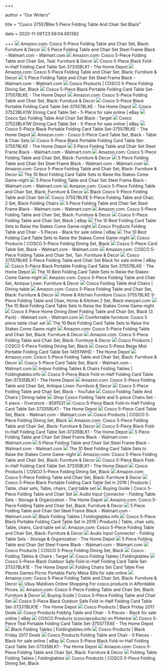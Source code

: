 +++
        
author = "Our Writers"
        
title = "Cosco 37557Blke 5 Piece Folding Table And Chair Set Black"
        
date = 2020-11-09T23:59:04.061382
        
+++
[ ![](https://images-na.ssl-images-amazon.com/images/I/61hCLEooAxL._AC_SX679_.jpg)](https://images-na.ssl-images-amazon.com/images/I/61hCLEooAxL._AC_SX679_.jpg) Amazon.com: Cosco 5-Piece Folding Table and Chair Set, Black: Furniture &  Decor
[ ![](https://i5.walmartimages.com/asr/d797fd25-91ec-4c28-82cb-e136e14825d9.ea256a5ebcb09810b05a50a8914fe555.jpeg)](https://i5.walmartimages.com/asr/d797fd25-91ec-4c28-82cb-e136e14825d9.ea256a5ebcb09810b05a50a8914fe555.jpeg) 5 Piece Folding Table and Chair Set Steel Frame Black - Walmart.com -  Walmart.com
[ ![](https://images-na.ssl-images-amazon.com/images/I/51ROvNsIO0L._AC_SY400_.jpg)](https://images-na.ssl-images-amazon.com/images/I/51ROvNsIO0L._AC_SY400_.jpg) Amazon.com: Cosco 5-Piece Folding Table and Chair Set, Teal: Furniture &  Decor
[ ![](https://images.homedepot-static.com/productImages/5cfb2050-d426-4f5d-9306-d8e718d8e595/svn/black-cosco-folding-table-sets-37335blk1-64_1000.jpg)](https://images.homedepot-static.com/productImages/5cfb2050-d426-4f5d-9306-d8e718d8e595/svn/black-cosco-folding-table-sets-37335blk1-64_1000.jpg) Cosco 5-Piece Black Fold-in-Half Folding Card Table Set-37335BLK1 - The  Home Depot
[ ![](https://m.media-amazon.com/images/I/81p-baYZddL._AC_SS350_.jpg)](https://m.media-amazon.com/images/I/81p-baYZddL._AC_SS350_.jpg) Amazon.com: Cosco 5-Piece Folding Table and Chair Set, Black: Furniture &  Decor
[ ![](https://i5.walmartimages.com/asr/01608a0a-b97f-4114-8c18-5a646aa9afc4_1.1a90285108f5e29a225c74913491f198.jpeg)](https://i5.walmartimages.com/asr/01608a0a-b97f-4114-8c18-5a646aa9afc4_1.1a90285108f5e29a225c74913491f198.jpeg) 5 Piece Folding Table and Chair Set Steel Frame Black - Walmart.com -  Walmart.com
[ ![](https://www.coscoproducts.com/CoscoProductsFiles2/ProductImages/2000_2000_12192_sourceimage.jpg)](https://www.coscoproducts.com/CoscoProductsFiles2/ProductImages/2000_2000_12192_sourceimage.jpg) Cosco Products | COSCO 5-Piece Folding Dining Set, Black
[ ![](https://images.homedepot-static.com/productImages/eeadd78b-76ca-4bce-921c-f8b39d9e3baf/svn/black-cosco-folding-table-sets-37557blke-c3_600.jpg)](https://images.homedepot-static.com/productImages/eeadd78b-76ca-4bce-921c-f8b39d9e3baf/svn/black-cosco-folding-table-sets-37557blke-c3_600.jpg) Cosco 5-Piece Black Portable Folding Card Table Set-37557BLKE - The Home  Depot
[ ![](https://images-na.ssl-images-amazon.com/images/I/41io%2BuF5IsL._AC_UL160_SR160,160_.jpg)](https://images-na.ssl-images-amazon.com/images/I/41io%2BuF5IsL._AC_UL160_SR160,160_.jpg) Amazon.com: Cosco 5-Piece Folding Table and Chair Set, Black: Furniture &  Decor
[ ![](https://images.homedepot-static.com/productImages/6947a2bc-c0e4-4721-a8d1-3ee418bcc940/svn/black-cosco-folding-table-sets-37557blke-4f_600.jpg)](https://images.homedepot-static.com/productImages/6947a2bc-c0e4-4721-a8d1-3ee418bcc940/svn/black-cosco-folding-table-sets-37557blke-4f_600.jpg) Cosco 5-Piece Black Portable Folding Card Table Set-37557BLKE - The Home  Depot
[ ![](https://i.ebayimg.com/images/g/nX8AAOSwHfdfRIkC/s-l640.jpg)](https://i.ebayimg.com/images/g/nX8AAOSwHfdfRIkC/s-l640.jpg) Cosco 37523BLK1W Dining Card Table Set - 5-Piece for sale online | eBay
[ ![](https://target.scene7.com/is/image/Target/GUEST_80d46064-de84-4051-8fa8-70511b82e44a?wid=488&hei=488&fmt=pjpeg)](https://target.scene7.com/is/image/Target/GUEST_80d46064-de84-4051-8fa8-70511b82e44a?wid=488&hei=488&fmt=pjpeg) Cosco 5pc Folding Table And Chair Set Black : Target
[ ![](https://i.ebayimg.com/images/g/TUAAAOSwNupfSayt/s-l225.jpg)](https://i.ebayimg.com/images/g/TUAAAOSwNupfSayt/s-l225.jpg) Cosco 37523BLK1W Dining Card Table Set - 5-Piece for sale online | eBay
[ ![](https://images.homedepot-static.com/productImages/37186318-23fa-4237-a3ae-acfe5731261d/svn/black-cosco-folding-table-sets-37557blke-1f_600.jpg)](https://images.homedepot-static.com/productImages/37186318-23fa-4237-a3ae-acfe5731261d/svn/black-cosco-folding-table-sets-37557blke-1f_600.jpg) Cosco 5-Piece Black Portable Folding Card Table Set-37557BLKE - The Home  Depot
[ ![](https://images-na.ssl-images-amazon.com/images/I/91hhM7dMipL._AC_SY450_.jpg)](https://images-na.ssl-images-amazon.com/images/I/91hhM7dMipL._AC_SY450_.jpg) Amazon.com - Cosco 5-Piece Card Table Set, Black - Table & Chair Sets
[ ![](https://images.homedepot-static.com/productImages/6be2fc57-dbcc-46c8-ae26-30b87fd17817/svn/grey-office-star-products-folding-table-sets-pct-05-64_600.jpg)](https://images.homedepot-static.com/productImages/6be2fc57-dbcc-46c8-ae26-30b87fd17817/svn/grey-office-star-products-folding-table-sets-pct-05-64_600.jpg) Cosco 5-Piece Black Portable Folding Card Table Set-37557BLKE - The Home  Depot
[ ![](https://i5.walmartimages.com/asr/0f20a4ce-f61a-4a56-ae0d-12936c2a2c5f_1.0b95343e22f6cf224a66f927da853bc1.jpeg?odnWidth=282&odnHeight=282&odnBg=ffffff)](https://i5.walmartimages.com/asr/0f20a4ce-f61a-4a56-ae0d-12936c2a2c5f_1.0b95343e22f6cf224a66f927da853bc1.jpeg?odnWidth=282&odnHeight=282&odnBg=ffffff) 5 Piece Folding Table and Chair Set Steel Frame Black - Walmart.com -  Walmart.com
[ ![](https://m.media-amazon.com/images/I/81VoyY8g-4L._AC_SS350_.jpg)](https://m.media-amazon.com/images/I/81VoyY8g-4L._AC_SS350_.jpg) Amazon.com: Cosco 5-Piece Folding Table and Chair Set, Black: Furniture &  Decor
[ ![](https://i5.walmartimages.com/asr/65b729ce-ffdc-4c5a-a50d-5e04bc514795_1.999a9ed8df234c27bb29e3bc818373bd.jpeg?odnWidth=282&odnHeight=282&odnBg=ffffff)](https://i5.walmartimages.com/asr/65b729ce-ffdc-4c5a-a50d-5e04bc514795_1.999a9ed8df234c27bb29e3bc818373bd.jpeg?odnWidth=282&odnHeight=282&odnBg=ffffff) 5 Piece Folding Table and Chair Set Steel Frame Black - Walmart.com -  Walmart.com
[ ![](https://m.media-amazon.com/images/S/aplus-media/sota/10456f40-d57a-45e6-8a53-fae03de50948._SL300__.png)](https://m.media-amazon.com/images/S/aplus-media/sota/10456f40-d57a-45e6-8a53-fae03de50948._SL300__.png) Amazon.com: Cosco 5-Piece Folding Table and Chair Set, Black: Furniture &  Decor
[ ![](https://aguidepro.com/wp-content/uploads/2019/05/COSCO-5-Piece-Folding-Table-and-Chair-Set-1024x677.jpg)](https://aguidepro.com/wp-content/uploads/2019/05/COSCO-5-Piece-Folding-Table-and-Chair-Set-1024x677.jpg) The 10 Best Folding Card Table Sets to Raise the Stakes Come Game-night
[ ![](https://i5.walmartimages.com/asr/cafdb592-92f8-47db-af8b-0d59228b1230_1.d3272aaeea71ffefbcc6abe5c699d203.jpeg?odnWidth=282&odnHeight=282&odnBg=ffffff)](https://i5.walmartimages.com/asr/cafdb592-92f8-47db-af8b-0d59228b1230_1.d3272aaeea71ffefbcc6abe5c699d203.jpeg?odnWidth=282&odnHeight=282&odnBg=ffffff) 5 Piece Folding Table and Chair Set Steel Frame Black - Walmart.com -  Walmart.com
[ ![](https://images-na.ssl-images-amazon.com/images/I/61kiTDJZHQL._AC_SL1500_.jpg)](https://images-na.ssl-images-amazon.com/images/I/61kiTDJZHQL._AC_SL1500_.jpg) Amazon.com: Cosco 5-Piece Folding Table and Chair Set, Black: Furniture &  Decor
[ ![](https://canadiantire.scene7.com/is/image/CanadianTire/2999827_1?wid=225&hei=225)](https://canadiantire.scene7.com/is/image/CanadianTire/2999827_1?wid=225&hei=225) Black Cosco 5-Piece Folding Table and Chair Set
[ ![](https://images-na.ssl-images-amazon.com/images/I/71srFskn-wL._SX466_.jpg)](https://images-na.ssl-images-amazon.com/images/I/71srFskn-wL._SX466_.jpg) Cosco 37557BLKE 5-Piece Folding Table and Chair, 2 Set, Black Folding Chairs
[ ![](https://i5.walmartimages.com/asr/d7759955-e48e-4d24-94c6-7224113db9bf_1.7f405077ebbcc346a901d54076ca0ee4.jpeg?odnWidth=282&odnHeight=282&odnBg=ffffff)](https://i5.walmartimages.com/asr/d7759955-e48e-4d24-94c6-7224113db9bf_1.7f405077ebbcc346a901d54076ca0ee4.jpeg?odnWidth=282&odnHeight=282&odnBg=ffffff) 5 Piece Folding Table and Chair Set Steel Frame Black - Walmart.com -  Walmart.com
[ ![](https://m.media-amazon.com/images/I/71gKQzhLrOL._AC_SS350_.jpg)](https://m.media-amazon.com/images/I/71gKQzhLrOL._AC_SS350_.jpg) Amazon.com: Cosco 5-Piece Folding Table and Chair Set, Black: Furniture &  Decor
[ ![](x-raw-image:///0527d965d2132fe014cc320fbcfa5bc81699b1f92ff73c18239e51532eca516b)](x-raw-image:///0527d965d2132fe014cc320fbcfa5bc81699b1f92ff73c18239e51532eca516b) Cosco 5-Piece Folding Table and Chair Set, Black | eBay
[ ![](https://aguidepro.com/wp-content/uploads/2019/05/XL-Series-Folding-Card-Table-and-Fabric-Padded-Chair-Set-1024x721.jpg)](https://aguidepro.com/wp-content/uploads/2019/05/XL-Series-Folding-Card-Table-and-Fabric-Padded-Chair-Set-1024x721.jpg) The 10 Best Folding Card Table Sets to Raise the Stakes Come Game-night
[ ![](https://i.ebayimg.com/images/g/LtcAAOSwIlhdHbTR/s-l225.jpg)](https://i.ebayimg.com/images/g/LtcAAOSwIlhdHbTR/s-l225.jpg) Cosco Products Folding Table and Chair - 5 Pieces - Black for sale online |  eBay
[ ![](https://aguidepro.com/wp-content/uploads/2019/05/Best-Choice-Products-5PC-Folding-Table-Chairs-1024x1024.jpg)](https://aguidepro.com/wp-content/uploads/2019/05/Best-Choice-Products-5PC-Folding-Table-Chairs-1024x1024.jpg) The 10 Best Folding Card Table Sets to Raise the Stakes Come Game-night
[ ![](https://www.coscoproducts.com/CoscoProductsFiles2/ProductImages/190_190_13452_sourceimage.jpg)](https://www.coscoproducts.com/CoscoProductsFiles2/ProductImages/190_190_13452_sourceimage.jpg) Cosco Products | COSCO 5-Piece Folding Dining Set, Black
[ ![](https://i5.walmartimages.com/asr/2751deb7-38ad-4116-ab99-097ffc8d6647_1.0aa1e95b6bea129c49f3a13c392f0c05.jpeg)](https://i5.walmartimages.com/asr/2751deb7-38ad-4116-ab99-097ffc8d6647_1.0aa1e95b6bea129c49f3a13c392f0c05.jpeg) Cosco 5-Piece Card Table Set, Black - Walmart.com - Walmart.com
[ ![](https://images-na.ssl-images-amazon.com/images/I/71mzVHm%2BGYL._AC_SL1500_.jpg)](https://images-na.ssl-images-amazon.com/images/I/71mzVHm%2BGYL._AC_SL1500_.jpg) Amazon.com: COSCO 5-Piece Folding Table and Chair Set, Tan: Furniture &  Decor
[ ![](https://i.ebayimg.com/images/g/fZgAAOSw1nVdzag6/s-l225.jpg)](https://i.ebayimg.com/images/g/fZgAAOSw1nVdzag6/s-l225.jpg) Cosco 37557BLKE 5-Piece Folding Table and Chair Set Black for sale online |  eBay
[ ![](https://images.homedepot-static.com/productImages/0644797f-3d71-405e-afcb-dcd87d94627c/svn/table-gardenised-folding-table-sets-qi003728-t-64_600.jpg)](https://images.homedepot-static.com/productImages/0644797f-3d71-405e-afcb-dcd87d94627c/svn/table-gardenised-folding-table-sets-qi003728-t-64_600.jpg) Cosco 5-Piece Black Portable Folding Card Table Set-37557BLKE - The Home  Depot
[ ![](https://aguidepro.com/wp-content/uploads/2019/05/LAZYMOON-Black-Folding-Card-Table-and-Chair-Set-1024x1024.jpg)](https://aguidepro.com/wp-content/uploads/2019/05/LAZYMOON-Black-Folding-Card-Table-and-Chair-Set-1024x1024.jpg) The 10 Best Folding Card Table Sets to Raise the Stakes Come Game-night
[ ![](https://m.media-amazon.com/images/S/aplus-media/sota/5c9010ba-e73e-40f0-b737-b895c677ab82._SR285,285_.png)](https://m.media-amazon.com/images/S/aplus-media/sota/5c9010ba-e73e-40f0-b737-b895c677ab82._SR285,285_.png) Amazon.com: Cosco 5-Piece Folding Table and Chair Set, Antique Linen:  Furniture & Decor
[ ![](https://images.dining-table.org/card-table-set-a9FOuRAyRv4szA.jpg)](https://images.dining-table.org/card-table-set-a9FOuRAyRv4szA.jpg) Cosco Folding Table And Chairs | Dining-table
[ ![](https://images-na.ssl-images-amazon.com/images/I/71Jl0MjLyEL._AC_UL160_SR160,160_.jpg)](https://images-na.ssl-images-amazon.com/images/I/71Jl0MjLyEL._AC_UL160_SR160,160_.jpg) Amazon.com: Cosco 5-Piece Folding Table and Chair Set, Black: Furniture &  Decor
[ ![](https://images-na.ssl-images-amazon.com/images/I/71DqEJ%2BLZSL._SL1500_.jpg)](https://images-na.ssl-images-amazon.com/images/I/71DqEJ%2BLZSL._SL1500_.jpg) Home & Kitchen Furniture Cosco 37557BLKE 5-Piece Folding Table and Chair,  Home & Kitchen 2 Set, Black menyari.com
[ ![](https://aguidepro.com/wp-content/uploads/2019/05/Office-Star-PCT-05-Table-and-Chair-Set-1024x1024.jpg)](https://aguidepro.com/wp-content/uploads/2019/05/Office-Star-PCT-05-Table-and-Chair-Set-1024x1024.jpg) The 10 Best Folding Card Table Sets to Raise the Stakes Come Game-night
[ ![](https://i5.walmartimages.com/asr/afb6a887-d5e1-4d9a-88d9-2283a71ab4eb_1.651b3fbe01c6625a37951c89e4e3f020.jpeg?odnWidth=612&odnHeight=612&odnBg=ffffff)](https://i5.walmartimages.com/asr/afb6a887-d5e1-4d9a-88d9-2283a71ab4eb_1.651b3fbe01c6625a37951c89e4e3f020.jpeg?odnWidth=612&odnHeight=612&odnBg=ffffff) Cosco 5 Piece Home Dining Steel Folding Table and Chair Set, Black (3 Pack)  - Walmart.com - Walmart.com
[ ![](http://i5.walmartimages.com/dfw/dce07b8c-71f3/k2-_610a7548-9c94-43d9-891d-63e18400a962.v1.jpg)](http://i5.walmartimages.com/dfw/dce07b8c-71f3/k2-_610a7548-9c94-43d9-891d-63e18400a962.v1.jpg) Comfortable furniture: Cosco 5 piece table chair set
[ ![](https://aguidepro.com/wp-content/uploads/2019/05/REDCAMP-Aluminum-Folding-Table-with-Metal-Stools-1024x1024.jpg)](https://aguidepro.com/wp-content/uploads/2019/05/REDCAMP-Aluminum-Folding-Table-with-Metal-Stools-1024x1024.jpg) The 10 Best Folding Card Table Sets to Raise the Stakes Come Game-night
[ ![](https://m.media-amazon.com/images/I/71VaZWnt7GL.png_SR247,139__BG0,0,0_.png)](https://m.media-amazon.com/images/I/71VaZWnt7GL.png_SR247,139__BG0,0,0_.png) Amazon.com: Cosco 5-Piece Folding Table and Chair Set, Black: Furniture &  Decor
[ ![](https://m.media-amazon.com/images/I/71xX9TRx6wL._AC_SS350_.jpg)](https://m.media-amazon.com/images/I/71xX9TRx6wL._AC_SS350_.jpg) Amazon.com: Cosco 5-Piece Folding Table and Chair Set, Black: Furniture &  Decor
[ ![](https://www.coscoproducts.com/CoscoProductsFiles2/ProductImages/190_190_9136_sourceimage.jpg)](https://www.coscoproducts.com/CoscoProductsFiles2/ProductImages/190_190_9136_sourceimage.jpg) Cosco Products | COSCO 5-Piece Folding Dining Set, Black
[ ![](https://images.homedepot-static.com/productImages/4b558edc-5891-43fd-a6be-8567100ecd1a/svn/beige-cosco-folding-table-sets-14551whd-64_1000.jpg)](https://images.homedepot-static.com/productImages/4b558edc-5891-43fd-a6be-8567100ecd1a/svn/beige-cosco-folding-table-sets-14551whd-64_1000.jpg) Cosco 5-Piece Beige Mist Portable Folding Card Table Set-14551WHD - The  Home Depot
[ ![](https://images-na.ssl-images-amazon.com/images/I/91aln3K7TrL._AC_UL160_SR160,160_.jpg)](https://images-na.ssl-images-amazon.com/images/I/91aln3K7TrL._AC_UL160_SR160,160_.jpg) Amazon.com: Cosco 5-Piece Folding Table and Chair Set, Black: Furniture &  Decor
[ ![](https://i5.walmartimages.com/asr/a66ca9f1-0483-4cc8-902b-405faa407453_1.f84468704c5dbd94a1eb95f56f79a6c6.png)](https://i5.walmartimages.com/asr/a66ca9f1-0483-4cc8-902b-405faa407453_1.f84468704c5dbd94a1eb95f56f79a6c6.png) Cosco 5-Piece Card Table Set, Black - Walmart.com - Walmart.com
[ ![](http://images.foldingtables.info/l-m/card-table-and-chairs-folding-game-table-v-1313308551.jpg)](http://images.foldingtables.info/l-m/card-table-and-chairs-folding-game-table-v-1313308551.jpg) Indoor Folding Tables & Chairs Folding Tables | Foldingtables.info
[ ![](https://images.homedepot-static.com/productImages/5c2c7a5d-8148-4161-91b0-e0cf267e2d5d/svn/black-cosco-folding-table-sets-37335blk1-fa_600.jpg)](https://images.homedepot-static.com/productImages/5c2c7a5d-8148-4161-91b0-e0cf267e2d5d/svn/black-cosco-folding-table-sets-37335blk1-fa_600.jpg) Cosco 5-Piece Black Fold-in-Half Folding Card Table Set-37335BLK1 - The  Home Depot
[ ![](https://images-na.ssl-images-amazon.com/images/I/615VN7yAdTL._AC_SX569_.jpg)](https://images-na.ssl-images-amazon.com/images/I/615VN7yAdTL._AC_SX569_.jpg) Amazon.com: Cosco 5-Piece Folding Table and Chair Set, Antique Linen:  Furniture & Decor
[ ![](https://i.ytimg.com/vi/Sx1e6F5veNA/maxresdefault.jpg)](https://i.ytimg.com/vi/Sx1e6F5veNA/maxresdefault.jpg) Cosco 5-Piece Folding Table and Chair Set, Black - YouTube
[ ![](https://images.dining-table.org/l-m/patio-dining-set-furniture-folding.jpg)](https://images.dining-table.org/l-m/patio-dining-set-furniture-folding.jpg) Cosco Folding Table And Chairs | Dining-table
[ ![](https://ak1.ostkcdn.com/images/products/8591531/Cosco-Folding-Table-and-5-piece-Chairs-Set-1c0e3064-4c04-4b70-8148-f6bd5dc9e68b_600.jpg?impolicy=medium)](https://ak1.ostkcdn.com/images/products/8591531/Cosco-Folding-Table-and-5-piece-Chairs-Set-1c0e3064-4c04-4b70-8148-f6bd5dc9e68b_600.jpg?impolicy=medium) Shop Cosco Folding Table and 5-piece Chairs Set - 5 piece - Overstock -  8591531
[ ![](https://images.homedepot-static.com/productImages/86bdbbd5-a627-4db1-ab7c-655881032625/svn/black-cosco-folding-table-sets-37335blk1-c3_600.jpg)](https://images.homedepot-static.com/productImages/86bdbbd5-a627-4db1-ab7c-655881032625/svn/black-cosco-folding-table-sets-37335blk1-c3_600.jpg) Cosco 5-Piece Black Fold-in-Half Folding Card Table Set-37335BLK1 - The  Home Depot
[ ![](https://i5.walmartimages.com/asr/6bf8e43c-9f31-4f43-bada-a4abbf1f2269_2.9bda8f61aa713cd610e2736ecb5041cd.jpeg)](https://i5.walmartimages.com/asr/6bf8e43c-9f31-4f43-bada-a4abbf1f2269_2.9bda8f61aa713cd610e2736ecb5041cd.jpeg) Cosco 5-Piece Card Table Set, Black - Walmart.com - Walmart.com
[ ![](https://www.coscoproducts.com/CoscoProductsFiles2/ProductImages/190_190_13298_sourceimage.jpg)](https://www.coscoproducts.com/CoscoProductsFiles2/ProductImages/190_190_13298_sourceimage.jpg) Cosco Products | COSCO 5-Piece Folding Dining Set, Black
[ ![](https://images-na.ssl-images-amazon.com/images/I/81OoDyV30JL._AC_UL160_SR160,160_.jpg)](https://images-na.ssl-images-amazon.com/images/I/81OoDyV30JL._AC_UL160_SR160,160_.jpg) Amazon.com: Cosco 5-Piece Folding Table and Chair Set, Black: Furniture &  Decor
[ ![](https://images.homedepot-static.com/productImages/f63e9191-993d-4e4b-897c-23863262796b/svn/black-cosco-folding-table-sets-37335blk1-4f_600.jpg)](https://images.homedepot-static.com/productImages/f63e9191-993d-4e4b-897c-23863262796b/svn/black-cosco-folding-table-sets-37335blk1-4f_600.jpg) Cosco 5-Piece Black Fold-in-Half Folding Card Table Set-37335BLK1 - The  Home Depot
[ ![](https://i5.walmartimages.com/asr/cf3ce1f7-2626-4d13-adf2-8a8bd27703a9_1.5beb7fc29f33bd5c1a66555166b932dc.jpeg?odnWidth=282&odnHeight=282&odnBg=ffffff)](https://i5.walmartimages.com/asr/cf3ce1f7-2626-4d13-adf2-8a8bd27703a9_1.5beb7fc29f33bd5c1a66555166b932dc.jpeg?odnWidth=282&odnHeight=282&odnBg=ffffff) 5 Piece Folding Table and Chair Set Steel Frame Black - Walmart.com -  Walmart.com
[ ![](https://i5.walmartimages.com/dfw/6e29e393-52f9/k2-_82b396b4-e0cc-47aa-b7af-45fd3c07244b.v1.jpg)](https://i5.walmartimages.com/dfw/6e29e393-52f9/k2-_82b396b4-e0cc-47aa-b7af-45fd3c07244b.v1.jpg) 5 Piece Folding Table and Chair Set Steel Frame Black - Walmart.com -  Walmart.com
[ ![](https://aguidepro.com/wp-content/uploads/2019/05/UNICOO-Bamboo-Square-Folding-Table-1024x1024.jpg)](https://aguidepro.com/wp-content/uploads/2019/05/UNICOO-Bamboo-Square-Folding-Table-1024x1024.jpg) The 10 Best Folding Card Table Sets to Raise the Stakes Come Game-night
[ ![](https://images-na.ssl-images-amazon.com/images/I/71mTTTo29VL._CR200,0,1200,1200_UX175.jpg)](https://images-na.ssl-images-amazon.com/images/I/71mTTTo29VL._CR200,0,1200,1200_UX175.jpg) Amazon.com: Cosco 5-Piece Folding Table and Chair Set, Black: Furniture &  Decor
[ ![](https://images.homedepot-static.com/productImages/f7b3f9a0-da9a-4229-b168-8e5b5984195a/svn/black-cosco-folding-table-sets-37335blk1-66_600.jpg)](https://images.homedepot-static.com/productImages/f7b3f9a0-da9a-4229-b168-8e5b5984195a/svn/black-cosco-folding-table-sets-37335blk1-66_600.jpg) Cosco 5-Piece Black Fold-in-Half Folding Card Table Set-37335BLK1 - The  Home Depot
[ ![](https://www.coscoproducts.com/CoscoProductsFiles2/ProductImages/190_190_17388_sourceimage.jpg)](https://www.coscoproducts.com/CoscoProductsFiles2/ProductImages/190_190_17388_sourceimage.jpg) Cosco Products | COSCO 5-Piece Folding Dining Set, Black
[ ![](https://images-na.ssl-images-amazon.com/images/I/81rA3iYnCaL._AC_UL160_SR160,160_.jpg)](https://images-na.ssl-images-amazon.com/images/I/81rA3iYnCaL._AC_UL160_SR160,160_.jpg) Amazon.com: Cosco 5-Piece Folding Table and Chair Set, Black: Furniture &  Decor
[ ![](https://i.pinimg.com/236x/c6/27/3a/c6273af34a8c0c52e5826edb6dd2fc7a.jpg)](https://i.pinimg.com/236x/c6/27/3a/c6273af34a8c0c52e5826edb6dd2fc7a.jpg) Cosco 5-Piece Black Portable Folding Card Table Set in 2019 | Products |  Table, chair sets, Table, chairs, Card table set
[ ![](https://m.media-amazon.com/images/I/41JA2yrlLGL.jpg)](https://m.media-amazon.com/images/I/41JA2yrlLGL.jpg) Buying Guide | Cosco 5-Piece Folding Table and Chair Set
[ ![](https://images.homedepot-static.com/productImages/e5f7fdad-7e5b-4121-971d-305ab7ac4593/svn/grey-national-public-seating-folding-table-sets-bt48r-1-602-4-64_400_compressed.jpg)](https://images.homedepot-static.com/productImages/e5f7fdad-7e5b-4121-971d-305ab7ac4593/svn/grey-national-public-seating-folding-table-sets-bt48r-1-602-4-64_400_compressed.jpg) Audio Input Connector - Folding Table Sets - Storage & Organization - The  Home Depot
[ ![](https://m.media-amazon.com/images/S/aplus-media/sota/89af4593-1165-4bc6-ade9-970ce6bcc873._SR285,285_.png)](https://m.media-amazon.com/images/S/aplus-media/sota/89af4593-1165-4bc6-ade9-970ce6bcc873._SR285,285_.png) Amazon.com: Cosco 5-Piece Folding Table and Chair Set, Black: Furniture &  Decor
[ ![](https://i5.walmartimages.com/asr/9cb5ba58-8975-49cb-9d3c-fdda38484731_1.ee3d6e71a00b68f70613d7033f2c8f0e.jpeg?odnWidth=282&odnHeight=282&odnBg=ffffff)](https://i5.walmartimages.com/asr/9cb5ba58-8975-49cb-9d3c-fdda38484731_1.ee3d6e71a00b68f70613d7033f2c8f0e.jpeg?odnWidth=282&odnHeight=282&odnBg=ffffff) 5 Piece Folding Table and Chair Set Steel Frame Black - Walmart.com -  Walmart.com
[ ![](http://images.foldingtables.info/black-5-piece-folding-tv-tray-table.jpg)](http://images.foldingtables.info/black-5-piece-folding-tv-tray-table.jpg) Black Folding Tables | Foldingtables.info
[ ![](https://i.pinimg.com/236x/e8/82/86/e88286c8a846dedf115ef2704cbca7d4--convertible-furniture-transforming-furniture.jpg)](https://i.pinimg.com/236x/e8/82/86/e88286c8a846dedf115ef2704cbca7d4--convertible-furniture-transforming-furniture.jpg) Cosco 5-Piece Black Portable Folding Card Table Set in 2019 | Products |  Table, chair sets, Table, chairs, Card table set
[ ![](https://m.media-amazon.com/images/I/21TNjfSNxZL.jpg_SR247,139__BG0,0,0_.jpg)](https://m.media-amazon.com/images/I/21TNjfSNxZL.jpg_SR247,139__BG0,0,0_.jpg) Amazon.com: Cosco 5-Piece Folding Table and Chair Set, Black: Furniture &  Decor
[ ![](https://images.homedepot-static.com/productImages/1025703c-9cd5-4af8-81d8-739c8b2c3578/svn/white-lifetime-folding-table-sets-80411-64_400_compressed.jpg)](https://images.homedepot-static.com/productImages/1025703c-9cd5-4af8-81d8-739c8b2c3578/svn/white-lifetime-folding-table-sets-80411-64_400_compressed.jpg) Audio Input Connector - Folding Table Sets - Storage & Organization - The  Home Depot
[ ![](https://i5.walmartimages.com/asr/302ab807-a0d3-4b57-b70a-4e65befd5089.87490d9ac0a5de9ba4f9c12991aeb5a5.jpeg?odnWidth=282&odnHeight=282&odnBg=ffffff)](https://i5.walmartimages.com/asr/302ab807-a0d3-4b57-b70a-4e65befd5089.87490d9ac0a5de9ba4f9c12991aeb5a5.jpeg?odnWidth=282&odnHeight=282&odnBg=ffffff) 5 Piece Folding Table and Chair Set Steel Frame Black - Walmart.com -  Walmart.com
[ ![](https://www.coscoproducts.com/CoscoProductsFiles2/ProductImages/190_190_9501_sourceimage.jpg)](https://www.coscoproducts.com/CoscoProductsFiles2/ProductImages/190_190_9501_sourceimage.jpg) Cosco Products | COSCO 5-Piece Folding Dining Set, Black
[ ![](https://target.scene7.com/is/image/Target/FoldingChairsTables-200324-1585058834417)](https://target.scene7.com/is/image/Target/FoldingChairsTables-200324-1585058834417) Cosco : Folding Tables & Chairs : Target
[ ![](https://images.foldingtables.info/card-table-set-a9FOuRAyRv4szA.jpg)](https://images.foldingtables.info/card-table-set-a9FOuRAyRv4szA.jpg) Cosco Folding Tables | Foldingtables
[ ![](https://images.homedepot-static.com/productImages/4c2e6021-a91b-496a-b68a-28f5fb1e16a9/svn/black-cosco-folding-table-sets-37337blk1e-4f_600.jpg)](https://images.homedepot-static.com/productImages/4c2e6021-a91b-496a-b68a-28f5fb1e16a9/svn/black-cosco-folding-table-sets-37337blk1e-4f_600.jpg) Cosco 5-Piece Black Outdoor Safe Fold-in-Half Folding Card Table Set-37337BLK1E  - The Home Depot
[ ![](https://i.ebayimg.com/images/g/yzEAAOSwUgBfMXXP/s-l640.jpg)](https://i.ebayimg.com/images/g/yzEAAOSwUgBfMXXP/s-l640.jpg) Folding Chairs Set Card Table Five Pieces Games Picnic Portable Party Mesa  Silla for sale online
[ ![](https://images-na.ssl-images-amazon.com/images/I/71cMkmd+L1L._CR0,204,1224,1224_UX175.jpg)](https://images-na.ssl-images-amazon.com/images/I/71cMkmd+L1L._CR0,204,1224,1224_UX175.jpg) Amazon.com: Cosco 5-Piece Folding Table and Chair Set, Black: Furniture &  Decor
[ ![](https://www.ubuy.mv/productimg/?image=aHR0cHM6Ly9pbWFnZXMtbmEuc3NsLWltYWdlcy1hbWF6b24uY29tL2ltYWdlcy9JLzYxeUx1UE1rUC1MLl9TUzQwMF8uanBn.jpg)](https://www.ubuy.mv/productimg/?image=aHR0cHM6Ly9pbWFnZXMtbmEuc3NsLWltYWdlcy1hbWF6b24uY29tL2ltYWdlcy9JLzYxeUx1UE1rUC1MLl9TUzQwMF8uanBn.jpg) Ubuy Maldives Online Shopping For cosco products in Affordable Prices.
[ ![](https://m.media-amazon.com/images/S/aplus-media/sota/bd8a8074-bc5d-4b05-9625-82ca2cd04895._SL300__.png)](https://m.media-amazon.com/images/S/aplus-media/sota/bd8a8074-bc5d-4b05-9625-82ca2cd04895._SL300__.png) Amazon.com: Cosco 5-Piece Folding Table and Chair Set, Black: Furniture &  Decor
[ ![](https://m.media-amazon.com/images/I/41qjK9APozL.jpg)](https://m.media-amazon.com/images/I/41qjK9APozL.jpg) Buying Guide | Cosco 5-Piece Folding Table and Chair Set
[ ![](https://images.homedepot-static.com/productImages/b35c5f9b-a488-4246-be8d-9f796d7d8589/svn/black-cosco-folding-table-sets-37337blk1e-66_600.jpg)](https://images.homedepot-static.com/productImages/b35c5f9b-a488-4246-be8d-9f796d7d8589/svn/black-cosco-folding-table-sets-37337blk1e-66_600.jpg) Cosco 5-Piece Black Outdoor Safe Fold-in-Half Folding Card Table Set-37337BLK1E  - The Home Depot
[ ![](http://www.coscoproducts.com/CoscoProductsFiles2/ProductImages/190_190_8283_sourceimage.jpg)](http://www.coscoproducts.com/CoscoProductsFiles2/ProductImages/190_190_8283_sourceimage.jpg) Cosco Products | Black Friday 2017 Deals
[ ![](https://i.ebayimg.com/images/g/ji8AAOSw7mJZ1kHa/s-l640.jpg)](https://i.ebayimg.com/images/g/ji8AAOSw7mJZ1kHa/s-l640.jpg) Cosco Products Folding Table and Chair - 5 Pieces - Black for sale online |  eBay
[ ![](https://i.pinimg.com/236x/36/11/e7/3611e72c6944f24e09507ae730122f17.jpg)](https://i.pinimg.com/236x/36/11/e7/3611e72c6944f24e09507ae730122f17.jpg) COSCO Products (coscoproducts) on Pinterest
[ ![](https://images.homedepot-static.com/productImages/85738b6a-aff5-4f16-854f-de59eddf144d/svn/teal-cosco-folding-table-sets-37557teae-1f_600.jpg)](https://images.homedepot-static.com/productImages/85738b6a-aff5-4f16-854f-de59eddf144d/svn/teal-cosco-folding-table-sets-37557teae-1f_600.jpg) Cosco 5-Piece Teal Portable Folding Card Table Set-37557TEAE - The Home  Depot
[ ![](http://images.foldingtables.info/black-5-piece-folding-tv-tray-table-CS0jTy1eoM622w.jpg)](http://images.foldingtables.info/black-5-piece-folding-tv-tray-table-CS0jTy1eoM622w.jpg) Black Folding Tables | Foldingtables.info
[ ![](http://www.coscoproducts.com/CoscoProductsFiles2/ProductImages/190_190_8286_sourceimage.jpg)](http://www.coscoproducts.com/CoscoProductsFiles2/ProductImages/190_190_8286_sourceimage.jpg) Cosco Products | Black Friday 2017 Deals
[ ![](https://i.ebayimg.com/images/g/xfIAAOSwhQlej3oX/s-l225.jpg)](https://i.ebayimg.com/images/g/xfIAAOSwhQlej3oX/s-l225.jpg) Cosco Products Folding Table and Chair - 5 Pieces - Black for sale online |  eBay
[ ![](https://images.homedepot-static.com/productImages/6f8e5a8e-15e4-4dbd-85bb-485093b3af73/svn/black-cosco-folding-table-sets-37335blk1-1d_600.jpg)](https://images.homedepot-static.com/productImages/6f8e5a8e-15e4-4dbd-85bb-485093b3af73/svn/black-cosco-folding-table-sets-37335blk1-1d_600.jpg) Cosco 5-Piece Black Fold-in-Half Folding Card Table Set-37335BLK1 - The  Home Depot
[ ![](https://images-na.ssl-images-amazon.com/images/I/61PP-7HLzkL._CR0,204,1224,1224_UX175.jpg)](https://images-na.ssl-images-amazon.com/images/I/61PP-7HLzkL._CR0,204,1224,1224_UX175.jpg) Amazon.com: Cosco 5-Piece Folding Table and Chair Set, Black: Furniture &  Decor
[ ![](https://images.foldingtables.info/folding-table-3-portable-plastic-indoor-outdoor.jpg)](https://images.foldingtables.info/folding-table-3-portable-plastic-indoor-outdoor.jpg) Folding Table Folding Tables | Foldingtables
[ ![](https://www.coscoproducts.com/CoscoProductsFiles2/ProductImages/190_190_6330_sourceimage.jpg)](https://www.coscoproducts.com/CoscoProductsFiles2/ProductImages/190_190_6330_sourceimage.jpg) Cosco Products | COSCO 5-Piece Folding Dining Set, Black
